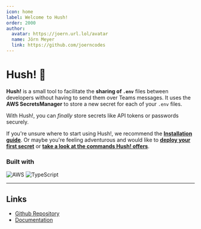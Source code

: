 ```yaml
---
icon: home
label: Welcome to Hush!
order: 2000
author:
  avatar: https://joern.url.lol/avatar
  name: Jörn Meyer
  link: https://github.com/joerncodes
---
```


# Hush! 🤫</h1>

**Hush!** is a small tool to facilitate the **sharing of `.env`** files between developers without having to send them over Teams messages. It uses the **AWS SecretsManager** to store a new secret for each of your `.env` files.

With Hush!, you can _finally_ store secrets like API tokens or passwords securely.

If you're unsure where to start using Hush!, we recommend the **[Installation guide](/getting-started/installation)**. Or maybe you're feeling adventurous and would like to **[deploy your first secret](/getting-started/deploying-your-first-secret)** or **[take a look at the commands Hush! offers](/commands)**.

### Built with

![AWS](https://img.shields.io/badge/AWS-%23FF9900.svg?style=for-the-badge&logo=amazon-aws&logoColor=white) ![TypeScript](https://img.shields.io/badge/typescript-%23007ACC.svg?style=for-the-badge&logo=typescript&logoColor=white)

---

## Links

- [Github Repository](https://github.com/kernpunkt/hush)
- [Documentation](https://hush.kernpunkt.de)
